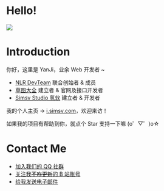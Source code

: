 # Hello!
[![](https://github.com/YanJi314/YanJi314/assets/63778412/f35d01f7-7768-4385-a24d-462c1c6f46f7)](https://i.simsv.com/)


# Introduction

你好，这里是 YanJi，业余 Web 开发者 ~

- [NLR DevTeam](https://github.com/NLR-DevTeam) 联合创始者 & 成员
- [草图大全](https://grass.nlrdev.top) 建立者 & 官网及接口开发者
- [Simsv Studio 氢软](https://simsoft.top) 建立者 & 开发者

我的个人主页 → [i.simsv.com](https://i.simsoft.top)，欢迎来访！

如果我的项目有帮助到你，就点个 Star 支持一下嘛 (o゜▽゜)o☆

# Contact Me

- [加入我们的 QQ 社群](https://join.nlrdev.top)
- [关注我~~不咋更新~~的 B 站账号](https://join.nlrdev.top)
- [给我发送电子邮件](mailto:ysh@simsoft.top)
